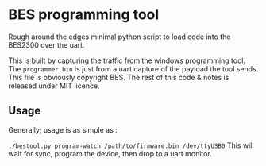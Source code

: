 # BES programming tool

Rough around the edges minimal python script to load code into the BES2300 over the uart.

This is built by capturing the traffic from the windows programming tool.
The `programmer.bin` is just from a uart capture of the payload the tool sends.
This file is obviously copyright BES.
The rest of this code & notes is released under MIT licence.

## Usage

Generally; usage is as simple as :

`./bestool.py program-watch /path/to/firmware.bin /dev/ttyUSB0`
This will wait for sync, program the device, then drop to a uart monitor.
